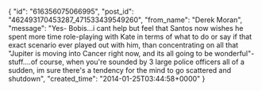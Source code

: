  {
   "id": "616356075066995",
   "post_id": "462493170453287_471533439549260",
   "from_name": "Derek Moran",
   "message": "Yes- Bobis...i cant help but feel that Santos now wishes he spent more time role-playing with Kate in terms of what to do or say if that exact scenario ever played out with him, than concentrating on all that \"Jupiter is moving into Cancer right now, and its all going to be wonderful\"-stuff....of course, when you're sounded by 3 large police officers all of a sudden, im sure there's a tendency for the mind to go scattered and shutdown",
   "created_time": "2014-01-25T03:44:58+0000"
 }
